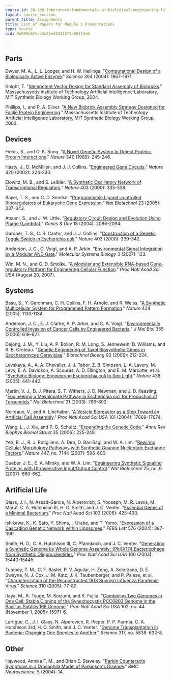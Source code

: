 ```yaml
---
course_id: 20-109-laboratory-fundamentals-in-biological-engineering-fall-2007
layout: course_section
parent_title: Assignments
title: List of Papers for Module 1 Presentations
type: course
uid: 9a600a57eac3a8bed443f573a96113a0

---
```


Parts
-----

Dwyer, M. A., L. L. Looger, and H. W. Hellinga. "[Computational Design of a Biologically Active Enzyme](http://www.ncbi.nlm.nih.gov/sites/entrez?Db=pubmed&Cmd=ShowDetailView&TermToSearch=15218149&ordinalpos=4&itool=EntrezSystem2.PEntrez.Pubmed.Pubmed_ResultsPanel.Pubmed_RVDocSum)." _Science_ 304 (2004): 1967-1971.

Knight, T. "[Idempotent Vector Design for Standard Assembly of Biobricks](http://dspace.mit.edu/handle/1721.1/21168)." Massachussetts Institute of Technology Artificial Intelligence Laboratory, MIT Synthetic Biology Working Group, 2004.

Phillips, I., and P. A. Silver. "[A New Biobrick Assembly Strategy Designed for Facile Protein Engineering](http://dspace.mit.edu/handle/1721.1/32535)." Massachussetts Institute of Technology Artificial Intelligence Laboratory, MIT Synthetic Biology Working Group, 2003.

Devices
-------

Fields, S., and O. K. Song. "[A Novel Genetic System to Detect Protein-Protein Interactions](http://www.ncbi.nlm.nih.gov/sites/entrez?Db=pubmed&Cmd=ShowDetailView&TermToSearch=2547163&ordinalpos=7&itool=EntrezSystem2.PEntrez.Pubmed.Pubmed_ResultsPanel.Pubmed_RVDocSum)." _Nature_ 340 (1989): 245-246.

Hasty, J., D. McMillen, and J. J. Collins. "[Engineered Gene Circuits](http://www.ncbi.nlm.nih.gov/sites/entrez?Db=pubmed&Cmd=ShowDetailView&TermToSearch=12432407&ordinalpos=8&itool=EntrezSystem2.PEntrez.Pubmed.Pubmed_ResultsPanel.Pubmed_RVDocSum)." _Nature_ 420 (2002): 224-230.

Elowitz, M. B., and S. Leibler. "[A Synthetic Oscillatory Network of Transcriptional Regulators](http://www.ncbi.nlm.nih.gov/sites/entrez?Db=pubmed&Cmd=ShowDetailView&TermToSearch=10659856&ordinalpos=1&itool=EntrezSystem2.PEntrez.Pubmed.Pubmed_ResultsPanel.Pubmed_RVLinkOut)." _Nature_ 403 (2000): 335-338.

Bayer, T. S., and C. D. Smolke. "[Programmable Ligand-controlled Riboregulators of Eukaryotic Gene Expression](http://www.ncbi.nlm.nih.gov/sites/entrez?Db=pubmed&Cmd=ShowDetailView&TermToSearch=15723047&ordinalpos=1&itool=EntrezSystem2.PEntrez.Pubmed.Pubmed_ResultsPanel.Pubmed_RVLinkOut)." _Nat Biotechnol_ 23 (2005): 337-343.

Atsumi, S., and J. W. Little. "[Regulatory Circuit Design and Evolution Using Phage {Lambda}](http://www.ncbi.nlm.nih.gov/sites/entrez?Db=pubmed&Cmd=ShowDetailView&TermToSearch=15342489&ordinalpos=1&itool=EntrezSystem2.PEntrez.Pubmed.Pubmed_ResultsPanel.Pubmed_RVLinkOut)." _Genes & Dev_ 18 (2004): 2086-2094.

Gardner, T. S., C. R. Cantor, and J. J. Collins. "[Construction of a Genetic Toggle Switch in Escherichia coli](http://www.ncbi.nlm.nih.gov/sites/entrez?Db=pubmed&Cmd=ShowDetailView&TermToSearch=10659857&ordinalpos=3&itool=EntrezSystem2.PEntrez.Pubmed.Pubmed_ResultsPanel.Pubmed_RVDocSum)." _Nature_ 403 (2000): 339-342.

Anderson, J. C., C. Voigt, and A. P. Arkin. "[Environmental Signal Integration by a Modular AND Gate](http://www.nature.com/msb/journal/v3/n1/full/msb4100173.html)." _Molecular Systems Biology_ 3 (2007): 133.

Win, M. N., and C. D. Smolke. "[A Modular and Extensible RNA-based Gene-regulatory Platform for Engineering Cellular Function](http://www.ncbi.nlm.nih.gov/sites/entrez?Db=pubmed&Cmd=ShowDetailView&TermToSearch=17709748&ordinalpos=1&itool=EntrezSystem2.PEntrez.Pubmed.Pubmed_ResultsPanel.Pubmed_RVDocSum)." _Proc Natl Acad Sci USA_ (August 20, 2007).

Systems
-------

Basu, S., Y. Gerchman, C. H. Collins, F. H. Arnold, and R. Weiss. "[A Synthetic Multicellular System for Programmed Pattern Formation](http://www.ncbi.nlm.nih.gov/sites/entrez?Db=pubmed&Cmd=ShowDetailView&TermToSearch=15858574&ordinalpos=2&itool=EntrezSystem2.PEntrez.Pubmed.Pubmed_ResultsPanel.Pubmed_RVDocSum)." _Nature_ 434 (2005): 1130-1134.

Anderson, J. C., E. J. Clarke, A. P. Arkin, and C. A. Voigt. "[Environmentally Controlled Invasion of Cancer Cells by Engineered Bacteria](http://www.ncbi.nlm.nih.gov/sites/entrez?Db=pubmed&Cmd=ShowDetailView&TermToSearch=16330045&ordinalpos=1&itool=EntrezSystem2.PEntrez.Pubmed.Pubmed_ResultsPanel.Pubmed_RVLinkOut)." _J Mol Biol_ 355 (2006): 619-627.

Dejong, J. M., Y. Liu, A. P. Bollon, R. M. Long, S. Jennewein, D. Williams, and R. B. Croteau. "[Genetic Engineering of Taxol Biosynthetic Genes in Saccharomyces Cerevisiae](http://www.ncbi.nlm.nih.gov/sites/entrez?Db=pubmed&Cmd=ShowDetailView&TermToSearch=16161138&ordinalpos=3&itool=EntrezSystem2.PEntrez.Pubmed.Pubmed_ResultsPanel.Pubmed_RVDocSum)." _Biotechnol Bioeng_ 93 (2006): 212-224.

Levskaya, A., A. A. Chevalier, J. J. Tabor, Z. B. Simpson, L. A. Lavery, M. Levy, E. A. Davidson, A. Scouras, A. D. Ellington, and E. M. Marcotte, et al. "[Synthetic Biology: Engineering Escherichia coli to See Light](http://www.ncbi.nlm.nih.gov/sites/entrez?Db=pubmed&Cmd=ShowDetailView&TermToSearch=16306980&ordinalpos=13&itool=EntrezSystem2.PEntrez.Pubmed.Pubmed_ResultsPanel.Pubmed_RVDocSum)." _Nature_ 438 (2005): 441-442.

Martin, V. J., D. J. Pitera, S. T. Withers, J. D. Newman, and J. D. Keasling. "[Engineering a Mevalonate Pathway in Escherichia coli for Production of Terpenoids](http://www.ncbi.nlm.nih.gov/sites/entrez?Db=pubmed&Cmd=ShowDetailView&TermToSearch=12778056&ordinalpos=17&itool=EntrezSystem2.PEntrez.Pubmed.Pubmed_ResultsPanel.Pubmed_RVDocSum)." _Nat Biotechnol_ 21 (2003): 796-802.

Noireaux, V., and A. Libchaber. "[A Vesicle Bioreactor as a Step Toward an Artificial Cell Assembly](http://www.ncbi.nlm.nih.gov/sites/entrez?Db=pubmed&Cmd=ShowDetailView&TermToSearch=15591347&ordinalpos=3&itool=EntrezSystem2.PEntrez.Pubmed.Pubmed_ResultsPanel.Pubmed_RVDocSum)." _Proc Natl Acad Sci USA_ 101 (2004): 17669-17674.

Wang, L., J. Xie, and P. G. Schultz. "[Expanding the Genetic Code](http://www.ncbi.nlm.nih.gov/sites/entrez?Db=pubmed&Cmd=ShowDetailView&TermToSearch=16689635&ordinalpos=10&itool=EntrezSystem2.PEntrez.Pubmed.Pubmed_ResultsPanel.Pubmed_RVDocSum)." _Annu Rev Biophys Biomol Struct_ 35 (2006): 225-249.

Yeh, B. J., R. J. Rutigliano, A. Deb, D. Bar-Sagi, and W. A. Lim. "[Rewiring Cellular Morphology Pathways with Synthetic Guanine Nucleotide Exchange Factors](http://www.ncbi.nlm.nih.gov/sites/entrez?Db=pubmed&Cmd=ShowDetailView&TermToSearch=17515921&ordinalpos=1&itool=EntrezSystem2.PEntrez.Pubmed.Pubmed_ResultsPanel.Pubmed_RVDocSum)." _Nature_ 447, no. 7144 (2007): 596-600.

Dueber, J. E., E. A. Mirsky, and W. A. Lim. "[Engineering Synthetic Signaling Proteins with Ultrasensitive Input/Output Control](http://www.ncbi.nlm.nih.gov/sites/entrez?Db=pubmed&Cmd=ShowDetailView&TermToSearch=17515908&ordinalpos=7&itool=EntrezSystem2.PEntrez.Pubmed.Pubmed_ResultsPanel.Pubmed_RVDocSum)." _Nat Biotechnol_ 25, no. 6 (2007): 660-662.

Artificial Life
---------------

Glass, J. I., N. Assad-Garcia, N. Alperovich, S. Yooseph, M. R. Lewis, M. Maruf, C. A. Hutchison III, H. O. Smith, and J. C. Venter. "[Essential Genes of a Minimal Bacterium](http://www.ncbi.nlm.nih.gov/sites/entrez?Db=pubmed&Cmd=ShowDetailView&TermToSearch=16407165&ordinalpos=6&itool=EntrezSystem2.PEntrez.Pubmed.Pubmed_ResultsPanel.Pubmed_RVDocSum)." _Proc Natl Acad Sci_ 103 (2006): 425-430.

Ishikawa, K., K. Sato, Y. Shima, I. Urabe, and T. Yomo. "[Expression of a Cascading Genetic Network within Liposomes](http://www.ncbi.nlm.nih.gov/sites/entrez?Db=pubmed&Cmd=ShowDetailView&TermToSearch=15498568&ordinalpos=1&itool=EntrezSystem2.PEntrez.Pubmed.Pubmed_ResultsPanel.Pubmed_RVLinkOut)." _FEBS Lett_ 576 (2004): 387-390.

Smith, H. O., C. A. Hutchison III, C. Pfannkoch, and J. C. Venter. "[Generating a Synthetic Genome by Whole Genome Assembly: {Phi}X174 Bacteriophage from Synthetic Oligonucleotides](http://www.ncbi.nlm.nih.gov/sites/entrez?Db=pubmed&Cmd=ShowDetailView&TermToSearch=14657399&ordinalpos=1&itool=EntrezSystem2.PEntrez.Pubmed.Pubmed_ResultsPanel.Pubmed_RVLinkOut)." _Proc Natl Acad Sci USA_ 100 (2003): 15440-15445.

Tumpey, T. M., C. F. Basler, P. V. Aguilar, H. Zeng, A. Solorzano, D. E. Swayne, N. J. Cox, J. M. Katz, J. K. Taubenberger, and P. Palese, et al. "[Characterization of the Reconstructed 1918 Spanish Influenza Pandemic Virus](http://www.ncbi.nlm.nih.gov/sites/entrez?Db=pubmed&Cmd=ShowDetailView&TermToSearch=16210530&ordinalpos=1&itool=EntrezSystem2.PEntrez.Pubmed.Pubmed_ResultsPanel.Pubmed_RVLinkOut)." _Science_ 310 (2005): 77-80.

Itaya, M., K. Tsuge, M. Koizumi, and K. Fujita. "[Combining Two Genomes in One Cell: Stable Cloning of the Synechocystis PCC6803 Genome in the Bacillus Subtilis 168 Genome](http://www.ncbi.nlm.nih.gov/sites/entrez?Db=pubmed&Cmd=ShowDetailView&TermToSearch=16236728&ordinalpos=1&itool=EntrezSystem2.PEntrez.Pubmed.Pubmed_ResultsPanel.Pubmed_RVLinkOut)." _Proc Natl Acad Sci USA_ 102, no. 44 (November 1, 2005): 15971-6.

Lartigue, C., J. I. Glass, N. Alperovich, R. Pieper, P. P. Parmar, C. A. Hutchison 3rd, H. O. Smith, and J. C. Venter. "[Genome Transplantation in Bacteria: Changing One Species to Another](http://www.ncbi.nlm.nih.gov/sites/entrez?Db=pubmed&Cmd=ShowDetailView&TermToSearch=17600181&ordinalpos=1&itool=EntrezSystem2.PEntrez.Pubmed.Pubmed_ResultsPanel.Pubmed_RVDocSum)." _Science_ 317, no. 5838: 632-8.

Other
-----

Haywood, Annika F. M., and Brian E. Staveley. "[Parkin Counteracts Symptoms in a Drosophila Model of Parkinson's Disease](http://www.biomedcentral.com/1471-2202/5/14)." _BMC Neuroscience_. 5 (2004): 14.
